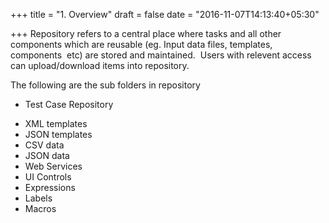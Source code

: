 +++
title = "1. Overview"
draft = false
date = "2016-11-07T14:13:40+05:30"

+++
Repository refers to a central place where tasks and all other components which are reusable (eg. Input data files, templates, components  etc) are stored and maintained.  Users with relevent access can upload/download items into repository.

The following are the sub folders in repository

* Test Case Repository
+ XML templates
+ JSON templates
+ CSV data
+ JSON data
+ Web Services
+ UI Controls
+ Expressions
+ Labels
+ Macros


